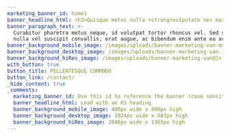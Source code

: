```yaml
---
marketing_banner_id: home1
banner_headline_html: <h3>Quisque metus nulla <strong>vulputate nec massa sed.</strong></h3>
banner_paragraph_text: >-
  Curabitur pharetra metus neque, id volutpat tortor rhoncus vel. Sed sagittis,
  nulla vel suscipit convallis, erat augue, ac bibendum enim ante eu arcu.
banner_background_mobile_image: /images/uploads/banner-marketing-van-mobile.jpg
banner_background_desktop_image: /images/uploads/banner-marketing-van.jpg
banner_background_hiRes_image: /images/uploads/banner-marketing-van@2x.jpg
with_button: true
button_title: PELLENTESQUE COMMODO
button_link: /contact/
_hide_content: true
_comments:
  marketing_banner_id: Use this id to reference the banner (case sensitive)
  banner_headline_html: Lead with an H3 heading
  banner_background_mobile_image: 400px wide x 800px high
  banner_background_desktop_image: 1024px wide x 683px high
  banner_background_hiRes_image: 2048px wide x 1365px high
---
```

